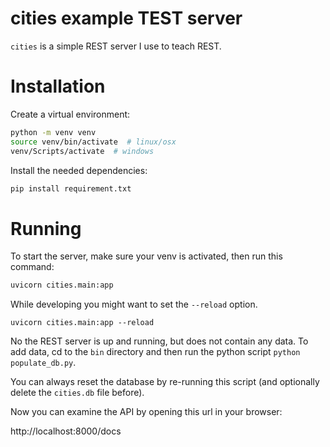 # cities example TEST server

`cities` is a simple REST server I use to teach REST.


# Installation

Create a virtual environment:

```bash
python -m venv venv
source venv/bin/activate  # linux/osx
venv/Scripts/activate  # windows
```

Install the needed dependencies:

```bash
pip install requirement.txt
```

# Running

To start the server, make sure your venv is activated, then run this command:

```bash
uvicorn cities.main:app
```

While developing you might want to set the ``--reload`` option.

```
uvicorn cities.main:app --reload
```

No the REST server is up and running, but does not contain any data.
To add data, cd to the ``bin`` directory and then run the python 
script ``python populate_db.py``.

You can always reset the database by re-running this script (and 
optionally delete the ``cities.db`` file before). 

Now you can examine the API by opening this url in your browser:

http://localhost:8000/docs



